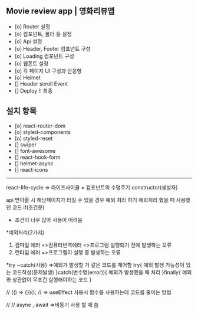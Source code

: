 ## Movie review app | 영화리뷰앱

- [o] Router 설정
- [o] 컴포넌트, 폴더 등 설정
- [o] Api 설정
- [o] Header, Footer 컴포넌트 구성
- [o] Loading 컴포넌트 구성
- [o] 웹폰트 설정
- [o] 각 페이지 UI 구성과 반응형
- [o] Helmet
- [] Header scroll Event
- [] Deploy !! 최종

## 설치 항목

- [o] react-router-dom
- [o] styled-components
- [o] styled-reset
- [] swiper
- [] font-awesome
- [] react-hook-form
- [] helmet-async
- [] react-icons

---

react-life-cycle
=> 라이프사이클 = 컴포넌트의 수명주기
constructor(생성자)

api 받아올 시 해당페이지가 터질 수 있을 경우
예외 처리 하기
에외처리 했을 때 사용했던 코드
if(조건문)

- 조건이 너무 많아 사용이 어려움

\*예외처리(2가지)

1. 컴파일 에러
   =>컴퓨터번역에러
   =>프로그램 실행되기 전에 발생하는 오류
2. 런타임 에러
   =>프로그램이 실행 중 발생하는 오류

\*try ~catch(사용)
=>예외가 발생할 거 같은 코드를 제어함
try{
예외 발생 가능성이 있는 코드작성(문제발생)
}catch(변수명(error)){
예외가 발생했을 때 처리
}finally{
예외와 상관없이 무조건 실행해야하는 코드
}

// (() => {})();
// => useEffect 사용시 함수를 사용하는데 코드를 줄이는 방법

// // asyne , await =>비동기 사용 할 때 씀
